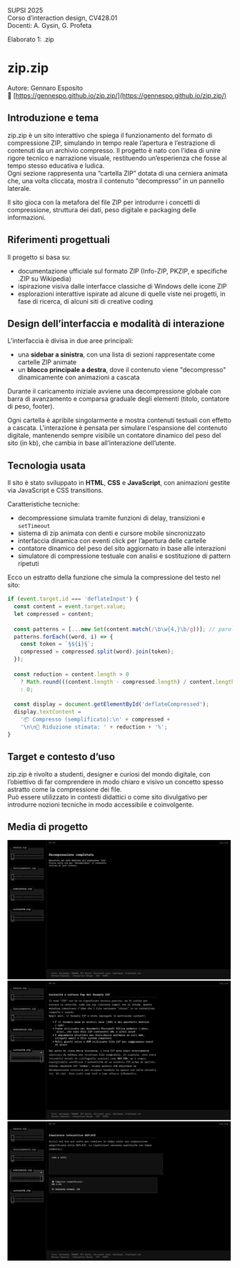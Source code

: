 SUPSI 2025  
Corso d’interaction design, CV428.01  
Docenti: A. Gysin, G. Profeta  

Elaborato 1: .zip

# zip.zip  
Autore: Gennaro Esposito  
🔗 [https://gennespo.github.io/zip.zip/](https://gennespo.github.io/zip.zip/)

## Introduzione e tema

zip.zip è un sito interattivo che spiega il funzionamento del formato di compressione ZIP, simulando in tempo reale l’apertura e l’estrazione di contenuti da un archivio compresso. Il progetto è nato con l’idea di unire rigore tecnico e narrazione visuale, restituendo un’esperienza che fosse al tempo stesso educativa e ludica.  
Ogni sezione rappresenta una “cartella ZIP” dotata di una cerniera animata che, una volta cliccata, mostra il contenuto “decompresso” in un pannello laterale.

Il sito gioca con la metafora del file ZIP per introdurre i concetti di compressione, struttura dei dati, peso digitale e packaging delle informazioni.

## Riferimenti progettuali

Il progetto si basa su:

- documentazione ufficiale sul formato ZIP (Info-ZIP, PKZIP, e specifiche .ZIP su Wikipedia)
- ispirazione visiva dalle interfacce classiche di Windows delle icone ZIP
- esplorazioni interattive ispirate ad alcune di quelle viste nei progetti, in fase di ricerca, di alcuni siti di creative coding

## Design dell’interfaccia e modalità di interazione

L’interfaccia è divisa in due aree principali:
- una **sidebar a sinistra**, con una lista di sezioni rappresentate come cartelle ZIP animate
- un **blocco principale a destra**, dove il contenuto viene "decompresso" dinamicamente con animazioni a cascata

Durante il caricamento iniziale avviene una decompressione globale con barra di avanzamento e comparsa graduale degli elementi (titolo, contatore di peso, footer).

Ogni cartella è apribile singolarmente e mostra contenuti testuali con effetto a cascata. L'interazione è pensata per simulare l'espansione del contenuto digitale, mantenendo sempre visibile un contatore dinamico del peso del sito (in kb), che cambia in base all’interazione dell’utente.

## Tecnologia usata

Il sito è stato sviluppato in **HTML**, **CSS** e **JavaScript**, con animazioni gestite via JavaScript e CSS transitions.

Caratteristiche tecniche:
- decompressione simulata tramite funzioni di delay, transizioni e `setTimeout`
- sistema di zip animata con denti e cursore mobile sincronizzato
- interfaccia dinamica con eventi click per l’apertura delle cartelle
- contatore dinamico del peso del sito aggiornato in base alle interazioni
- simulatore di compressione testuale con analisi e sostituzione di pattern ripetuti

Ecco un estratto della funzione che simula la compressione del testo nel sito:

```JavaScript
if (event.target.id === 'deflateInput') {
  const content = event.target.value;
  let compressed = content;

  const patterns = [...new Set(content.match(/\b\w{4,}\b/g))]; // parole di almeno 4 lettere
  patterns.forEach((word, i) => {
    const token = `§${i}§`;
    compressed = compressed.split(word).join(token);
  });

  const reduction = content.length > 0
    ? Math.round(((content.length - compressed.length) / content.length) * 100)
    : 0;

  const display = document.getElementById('deflateCompressed');
  display.textContent =
    '📦 Compresso (semplificato):\n' + compressed +
    '\n\n🧮 Riduzione stimata: ' + reduction + '%';
}
```

## Target e contesto d’uso

zip.zip è rivolto a studenti, designer e curiosi del mondo digitale, con l’obiettivo di far comprendere in modo chiaro e visivo un concetto spesso astratto come la compressione dei file.  
Può essere utilizzato in contesti didattici o come sito divulgativo per introdurre nozioni tecniche in modo accessibile e coinvolgente.

## Media di progetto

<img src="doc/screen_intro.png" width="500" alt="Decompressione iniziale" />  
<img src="doc/screen_folder.png" width="500" alt="Cartella ZIP aperta" />  
<img src="doc/screen_deflate.png" width="500" alt="Simulatore Deflate" />
